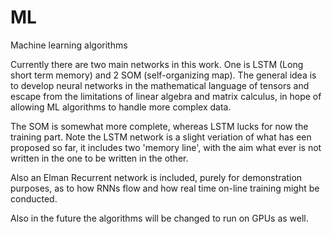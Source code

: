 # ML
Machine learning algorithms

Currently there are two main networks in this work. One is LSTM (Long short term memory) and 2 SOM (self-organizing map). The general idea is to develop neural networks in the mathematical language of tensors and escape from the limitations of linear algebra and matrix calculus, in hope of allowing ML algorithms to handle more complex data.

The SOM is somewhat more complete, whereas LSTM lucks for now the training part. Note the LSTM network is a slight veriation of what has een proposed so far, it includes two 'memory line', with the aim what ever is not written in the one to be written in the other.

Also an Elman Recurrent network is included, purely for demonstration purposes, as to how RNNs flow and how real time on-line training might be conducted.

Also in the future the algorithms will be changed to run on GPUs as well.
